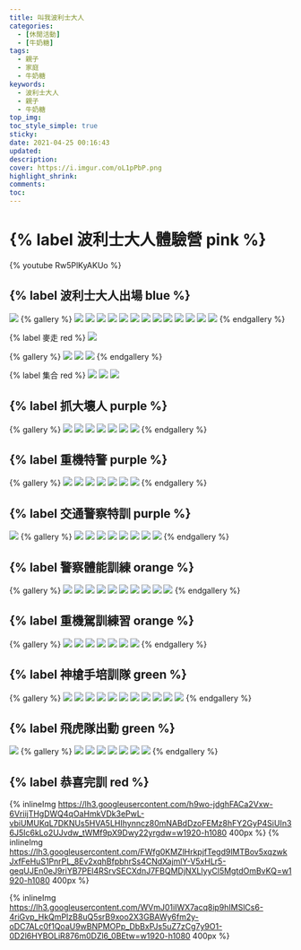 ```yaml
---
title: 叫我波利士大人
categories:
  - [休閒活動]
  - [牛奶糖]
tags:
  - 親子
  - 家庭
  - 牛奶糖
keywords:
  - 波利士大人
  - 親子
  - 牛奶糖
top_img:
toc_style_simple: true
sticky: 
date: 2021-04-25 00:16:43
updated:
description:
cover: https://i.imgur.com/oL1pPbP.png
highlight_shrink:
comments:
toc:
---
```


# {% label 波利士大人體驗營 pink %}

{% youtube Rw5PlKyAKUo %}

## {% label 波利士大人出場 blue %}

![](https://lh3.googleusercontent.com/GNMn8RT5CeopfirDkqCDrUtORv29xTB2CvO0x9abkne5WP6eDpFayi9EdZWPQ0g0xn2k4NjQbW3xP1oTkdvjtFwfSzCnHzFSI_B2bGY-IZaQLp76yGwkdOUg56vKmldp-UL1Wev7xw=w1920-h1080)
{% gallery %}
![](https://lh3.googleusercontent.com/QdBSdA4YT5io3AyObSqxZyCJORDRlFT3eR6Mbfr6dkX7gWSmsvxyowR6XAEvB5TVqoCR7q0yni6IZX71SHStluQ94p1IwmJ3eyugh95q1g1IE7DCpDMjqutrYlC5Ch775-Kc2WWRcQ=w1920-h1080)
![](https://lh3.googleusercontent.com/DQWYeIzue_4k_hEU-L1YX_BaIsHSlBBZGYECpE8MsgPkdS2bl2sxyqRcnDpnZS0Tv00LYFso-vEyu0cMBQeoJlcLGpXkbFTKDfKqdXQ7G_BWB-QKzEMiqTzBAD5B4vYLTL0L05bfqQ=w1920-h1080)
![](https://lh3.googleusercontent.com/WGYt8HAg_LR6Vj56GblDtvxY-PusugEBvXPh-gYL4YcDIBvutWx1znlG5EQcHWQ7pVBrkCSPcrHgXaHLBtgFIvcevUwVtpfjPsPMIX0Mg-7vp_5fgeRkLNapEUmJ7pYxOVLIy-MMbw=w1920-h1080)
![](https://lh3.googleusercontent.com/KPU2eG9dwKMtYbFTtJBY7qlLddzCwvs-FkBzS50r_eo8hyUzDFychTijgcpdfqeLCOwUCLnP7IfW96Quqn2J7VLn--vQi3Tje-vi1mb6EXS-cZdb2yf5lZgZquopI6mlEjlxwaNSdg=w1920-h1080)
![](https://lh3.googleusercontent.com/ETKk8S7EHNX7_9dKcAZfJFEmdEm1ZH6-gVUDlOYyA7MmE6DXP41pVib1ad90Wkm1zQHogXa44sWzKOqMaGKbKC_WT-q_qr4B4IW-XrD7kT0c6pvs4WnO6bVnNzqwLLQsQMgfe7OB-Q=w1920-h1080)
![](https://lh3.googleusercontent.com/eYfGUsadwAnur8vX8z6gDXday0ojBzVLnEwO37u-50yTMH71wHKMzAxOGKe367zK7QpXvHML1nTo5861CADO-nHxrbXB_6ZRvA5mNAO5x2fD5WNYe6qYRSoewstw6swubZHFS7WmKQ=w1920-h1080)
![](https://lh3.googleusercontent.com/X_Z5aSfyygxCn622GJi3CcV7G10-3LbN2E48bhV-JsyUJ6WDudgWQPhoMTG7RyulBLJ9pRHOsz8Nl4OAP5qrl1W1JNiPQbBcM5AnLCtRMNVGSwmMZK6aIwIgxzzXr759yTJzlc1yGw=w1920-h1080)
![](https://lh3.googleusercontent.com/IdirYoHwCi5pnRiy1pqSElmPdCGf1H8L5LXA_rOwWPW24E5iKBo9yumEmkb_z2UW0Ol6RYBLB4ZtAFdgaRngmFjxiA4PM4lQooTXDoVHh7mK5cU5h2UObcxCMsqiQYIWSTJA7-H-uA=w1920-h1080)
![](https://lh3.googleusercontent.com/edlOVHMWLhObzGmKsH_obi4ZchZupOSQwVvEjv44VODOVU6OQ5ou0-xxe7JynRfJhn4XrlHcObxnnuQnQpl7eXcFOaOwHk6rtpOoFKm2XltwIIeNqS9CO0nd-nsL0VbIHV4xZeXmXA=w1920-h1080)
![](https://lh3.googleusercontent.com/Nfl3UgvogRMqrBjeFjWZbuNpRFz7BiFKma-38pKOcjgVt7BwOfeuQDXMxluvL5LiOAe4GB-CtxRrV6ZeVrsNLdUsVbREt1yHLXkJJny51wsgcxBP48uZnoK89Mn4-5_dC5OvdACgMg=w1920-h1080)
![](https://lh3.googleusercontent.com/U3tAsDGTo4kGNEx-96_bG-v6DitSU_iGRcZchtzq8GXGs47BiHF9MTsm0bNeenxyXSxphGEVCyJw30xK_8ZkCfE03K1HnAjSA0It11dGVvSVyJK5HcXZAKfqriodDdg0CknWgdAArg=w1920-h1080)
![](https://lh3.googleusercontent.com/IQf3Qd1IT1lXSzq4SLKGBG81jLdnHAYuAYx00623F2OcChPZ6QmEz0VebZcr-mfo2tZZrykFnmAtfiCRENF77uX16D5at2OeCMIDZKzerHdvsGYZal_J-ez0F9VxaxMWToSsoR2d_g=w1920-h1080)
![](https://lh3.googleusercontent.com/ARYvtlTLDfO9gZwnohqRoxR2Xoi93xzJqouH_d02j9WXlqPXUSYZLrV3TBijO7cw37ZrBnQJnFo7OltXBXCzg11V7szt2DXoQ5nPaogNIq2-gxho199L8NDozdfrYrexJQTo4iXjJw=w1920-h1080)
{% endgallery %}

{% label 麥走 red %}
![](https://lh3.googleusercontent.com/HaWOA_-OUl9AJxZHAFEfYVnGNHi2nezRBTZCynArzeomg0LpSnHFxk89iNAEP8RzD_GIq-I1Ytg0HTtgGxCzGFmc4SU-Vvqv35Su6YJmlbvQWwHjrSm44YDf_S1xuMDm-cUGNeAGWQ=w1920-h1080)

{% gallery %}
![](https://lh3.googleusercontent.com/QFCJsbXrIqC0cIqpObLAJxFCkC11l8WIiGN5T3pBSECPZ2ek_BnDNS4fc7tuaWOELwpeQ1BKQ-qW1gr3u_RWTBRZC6l-VefvwQO-sHXw_MEjAtskGn3-zv9kTxiAyk_B9QmsaCuuEw=w1920-h1080)
![](https://lh3.googleusercontent.com/3BFhzoWU3HmYUv6HL9e3LKmZxjPk41JEjuSJBKdG2dg5p8ptsBzwPDmacQdX9PYK7z2qGTUYt-BeO6nsFggdZaIfzm1-ls0QEFC9NS_3wvX9xyydNP3YyEeDqdKqx0DkgB-uirJLeA=w1920-h1080)
![](https://lh3.googleusercontent.com/s3muVIjsmUx7fXGnu1-x0mhMs6dnT0J5opG62qT2i2X0n28kUl0YqvNKIeuu7tLh2h-f4CMIeh04vtesvsmgM4SllaGDNFWDdFB1LhJgklSZWBjbKabc2HXgzWuTAqilS4Zdarzudg=w1920-h1080)
{% endgallery %}

{% label 集合 red %}
![](https://lh3.googleusercontent.com/_FFfMDl3X9UxSXb5jUJ6X_kgPNArKxK-Pa590MYixGqNuxAcuAwAV20FtqCtQTPb9-x3AbEwM7hEzaUnUPOWhOfZhARbU-DGWWMUEfmFOQUGjO0qLFv-8TQhTDmQM6k9d4_CtGlzBw=w1920-h1080)
![](https://lh3.googleusercontent.com/HI1R0EMvbdy0LAl0DOjkqnQesiIwNSZ53Oi4EhGFyQNW10A2wyN79j_LnU3Vusw8rOtS1_1z7ENE73TZuYLkPQujgkUoQfu_B0B-uL-YROJMMcHhez9zJ8sddWaRrnZKdHBXNaha-A=w1920-h1080)
![](https://lh3.googleusercontent.com/M8YA4D84zXqxgnR17Y7HoNheC5H5LXtgDExGiAmoSJeXHTC_7qKKGhCaoWR_88kMmEXNMkMF89Gp5ZikHD39AqYWucQNU2elUmM1TFO9auM2XqUL17BPighlfKr7d6FuPAP6HnWwnw=w1920-h1080)

## {% label 抓大壞人 purple %}

{% gallery %}
![](https://lh3.googleusercontent.com/0EXT9N0A9G6qzHJQaeCRoe3B5QvliFVtLR1rxS4-GstL8b0L915ABpth4Dxbeh7jiNcW6BesTgZ6ZSHCMA_5EM4ZB_hhLQZoKUbgUH063Vr0DcTOwAOAofqkrqNf_XHHLpk4CG9YmA=w1920-h1080)
![](https://lh3.googleusercontent.com/lKg3UrC3uhs1qJ-rKZ7kfQpXDpwJcQjYTorG9weQKpONdTh6eoauDc4HmoDC9JPdcq5guFUcPXz9u2oSWqXIlBASwr-NQxVvqbLjoRR9kSwlNd17b4H_jUrVKq_azccZIYr4oR6unA=w1920-h1080)
![](https://lh3.googleusercontent.com/zxK5KxvRro6GUkWHsvQirF3ow7Rg84Dy2vy-_9CZLOQd__jU2Bp02gK1Vw2lyfx-e-_jMEmX28W5o8cFLF2TDYJ_e9Dd-CYwXWAm61sFRy-177aAmi83rvuC8_MVYOC5NJjI0wHQ0g=w1920-h1080)
![](https://lh3.googleusercontent.com/fmcnydqAEwOl6RhENCXzdTHZXMdftM4-D0msY8DNiaieUHiJZtt1WVBFOWZPOL1Y9skEA2oZzdfVS_3yC3VQotpXLeTrmXm6buinmItc-sDyoEjczyWQkFsia8lvYbAaiFUrdHmFHA=w1920-h1080)
![](https://lh3.googleusercontent.com/ynWoIDSZFcxtzFzZW1kfe05s-CQ5wFLZj1Tfa7DWCTCdxkDSuwXqPdcsu9W5mKH_-KDiacgan4vAV8Rw-DpmAmdJCHNF1V5e1JqCroyMrMHic_YTneHNOeTIr327Q1m0b7dm5hLtog=w1920-h1080)
![](https://lh3.googleusercontent.com/pwT6BOq_BDs34zTPuKbDqymVCbGMmFwBQO4oP0LSqVkceDDzsNmQYnX3gTQILcvgjeZpnZnfL3ecNK6J9NxBkd6ILgBdvb3HS7lpT4AbG9StNydwH0LahsJ9dlZh0j8tA1YgbSDQhw=w1920-h1080)
![](https://lh3.googleusercontent.com/LsxO2xLqAHbEgFkGQCfZ6xE8Djwnn7Uo2NiqSepcMb8N8FMkeBevMfYQdJAkftjYuzlrD698RCDqc7ExZNvGLG2mQ-tFPO9sro4kE6SHJtUqWIGv5c_Ubk8iYLm2rOqKRPS8okvg9w=w1920-h1080)
{% endgallery %}

## {% label 重機特警 purple %}

{% gallery %}
![](https://lh3.googleusercontent.com/DTx_VNCqjW4urJRnylZ6rM0O1GmF1OZ848_BI8l0opCPiS_ZWuVANqehp5hdwU2OE-L3vRtaDCu9HI9XbRJF2yYFvEYRB7Lp0ITobMI11qEj6vKmJXq8hEA5PCwr_c-vboBZ9mL9Mw=w1920-h1080)
![](https://lh3.googleusercontent.com/39Mw870iga22GiXyleUOfvocom04ymS21S6lrqyGRS7KL1hkmEfbDML9XGNYjg-h2D8rRDkFCNdVNATVkasvxhGtPSO6CSOFTMHHFw8LpPBzYvghR0-3yS4Cbv-c02aB67cDc4icbQ=w1920-h1080)
![](https://lh3.googleusercontent.com/79Y-nBHjixt-38PQz8VnewOIXMh37QwyotFSlkzFSue20vWTM9JhfYb_5qoPX2UlZDK4lELlnvCtUQufXKzVMxIDg4EiIJ0WZnIX9x26NfowsQqNsZEP742eXunO6dZVTU3QggLquA=w1920-h1080)
![](https://lh3.googleusercontent.com/mEbm2IOPY97bcf_aI3JC2EeI2kDvumlu9-LdEZJjP9GCV-eNfTh4BxwPS-mvQuEixtL1SJu-0jRVr2CGmPt3yXkRQ9LM9jWOR-CjOkBtZtqwwEdtUqQ8jkXGGBUIsqKzfDX7S09bGA=w1920-h1080)
![](https://lh3.googleusercontent.com/FHs4U9YMBYJ_oYuGG9alV5elqGNlV5HfsbpDFCJvML6PTl2MwdZJLMqI1cp0AVHdhDnW502hHiJhDk0NcoRf14DMq1cNfsK08QEldoK-Kr_63HIUg1WPxqaCGnXnm24xsQ1pvGdNsQ=w1920-h1080)
![](https://lh3.googleusercontent.com/w5_t0Jqf76y4ByvZ7xYWPthKvCACP4Ac4PECXv25maqGTbrczurnBvofVuvo8GaxcwgYdbMvG9kwvfH72rGJmn5gMzugBU4N8ourcjqMyqEWm5XSPDfs5Cuo6NME6grUDKbt60ms7g=w1920-h1080)
![](https://lh3.googleusercontent.com/lkcabl5XM8aQu-I2LMNzBfyG3oO5tWd0pvYx0rWEUoIgXUL5gao7-V5B2B-HKZw-E1B15zz1tnI1RQBsaXv_cftkzgpD-RtX4fGr4rlL389jgHvGpC58GEYA2R0d9XKiJtebsEE1qg=w1920-h1080)
{% endgallery %}

## {% label 交通警察特訓 purple %}

![](https://lh3.googleusercontent.com/WnaBO-UrKyxry3cCol0wxGzyF8YaBvQeDp02N_PgH60bljE1tcoqYmd6NsxqO4O0u9Yi-obzCR8pERJIjLsG7EQX1P5H6el3RXhiPHPirWYv7U8n_3wlMBBlTvQ4I2KJki5Z8Y8fmQ=w1920-h1080)
{% gallery %}
![](https://lh3.googleusercontent.com/giJdM6wQVLgJyJx-9vw8Dc0SSYV8ITHSGV0f5w3TxhhFx-xlhUr9Ze3BulYrOZDx67GKMqSlipEKvAof9uZa7m9GH6fkCoePfKDQh8J4a4mg3lfUnLHUGFsMemnsbDsZq6zHwonbXA=w1920-h1080)
![](https://lh3.googleusercontent.com/NNyOaQoqgg-fTnVkJLMBgfxiSw0_xh3b2xSppqG_7aEQAamwINAt_oDyvM0DghllELI3A5XoS-9519zbY4nPktWlMvyYEluWqDctLAIXMc7E4LFZEz6bzIHtq9wnrRegjAGWePHL2A=w1920-h1080)
![](https://lh3.googleusercontent.com/EPQcyrxkN3PPPk_sbpkkaDKoq3fxG41DDvZliMHihCZec2GMNh7ZyhTUAnqyiTYybY0t5YLIF42m_4D_6Zj4sLH8RDMce1l-jGEOnK4W8UL9PaNNnWpzCJj4hOl2a6K-f_IyJ4Fc3w=w1920-h1080)
![](https://lh3.googleusercontent.com/vQCYPDx05PomYUI_6JU_h_pPJRIjXtZql5b0wAIa6RC_qHgSCw_odygaG9UFN8N4hVl3aRwGpqTozM9r3rZ_2KWsrBU8tbdCXNQOU69SSibYMweKxyp2HKCM9o4-eYoljnF35qQS3g=w1920-h1080)
![](https://lh3.googleusercontent.com/BtGghgl99SrKqegTXBZiM78QUAvnM8YBGlfQrG8ytB1bO3D9rN_Xm9Ll6MgG1ORl8irfaFScIMiITCXkxKiEYej2G3EdMpUfk-cA6FogIN54JC7w_203OcrCEJz-u4bvAhdU7d8peg=w1920-h1080)
![](https://lh3.googleusercontent.com/BYFXjAjRf4zvXp0ITPxnMLic7C5Ab-4gA1f3X3MskvXDk87MZXChGrqVaumBwyDMSQ4MRw7poeCdH6M9MTj8672lFvVG-uvRhnkRefiKprFHgJ-b6_LRsh9yvWDKsBT05yv8wdJL9g=w1920-h1080)
![](https://lh3.googleusercontent.com/foJRFGVSGArf93SHi5AxvTOnjMUMW0f82FTkUtx4wG93GBK1lOMA-rlqt2XXfh2mi3sDiXCOnny_68IxsJpiMknn1j3Ddr4y2n4b7YGcLENxvBstpVf0Cvrqm2kxUN73xvsH75umZQ=w1920-h1080)
![](https://lh3.googleusercontent.com/5UK4mBf4BuWKZdIlvh9uXZvqwHS5kQqylp_QT2EiToQYbZ6YhSZOax8hZTDxkXS0HRMiN7OMA5t7-esoyUaMxrwlnOmVMyCPIhJcO3MPB3rpte_dioJlGxnNeFFtgqjdhdEKNXVTGA=w1920-h1080)
{% endgallery %}

## {% label 警察體能訓練 orange %}

{% gallery %}
![](https://lh3.googleusercontent.com/T0a5HUUZMiT3EdEEr3zWt6Wol8N-KtNK37X3OWbDAVHnqpeKt2HMaNNqBN3TLeXOHHmHy1CMcaGpoUoEoAfC20UztOi3TiO7Nmg08AcYt33ls9Q-VM3hrCJ_9t_xjpyAY5lIhOLBWA=w1920-h1080)
![](https://lh3.googleusercontent.com/iCvOqcLTMZDnE5XQn-nUbmA_lzt7D3AirnIyp6bbybJz7SYtA8ObH9dx1eMHh-GNmGEhGnXRYOqElG7FjqAzpA8Zb7u66-WdleNxp85kaD8EPufn8fTnhM98T_azn5xSsFZyEeW1cA=w1920-h1080)
![](https://lh3.googleusercontent.com/O5D0-4u3aSIOARfgwLR_hob727yznNG375IpbfKZ7uLih2yYquUVCWSvXeuVKStJVdT8AVzkq7vjKj4ZUwSsmqRoWaBwrMfFi9G20_U8BocwzmnM_vh09ZqzBG4D9UrOBPV5Wm_o8w=w1920-h1080)
![](https://lh3.googleusercontent.com/M52WnTGJBb_EgLSU3aajC1cmovWyGLWx--dBmr1rldN7r0ZFArDqYzlCNNs26f3NojIplBEULvEZfwaM-ZdZtxYjiBPSsVzfRtjj1jo7tuYXLADF5AaX7juQ8g9fN66b9IyAbxg9UQ=w1920-h1080)
![](https://lh3.googleusercontent.com/LtlUW978JuRZQ5Y_Bb-nEIsRe3yhilO4CtFfQigIITDcOPIyBuroAg9Roylgmpc5NdS858pSJkiV8c10RkCV9oh1kHa94IlDqoZnnoGBAiXQatNp5v1ARcNmAHdW3SbYr2lI26G3FQ=w1920-h1080)
![](https://lh3.googleusercontent.com/lSu0zdqiSf4z7VHv0FoC6V05V9VGwsN-49XxS5uDfaLJ4zSJlSJrNedNFss3qb1-cnR-wdf7kuVuJG9cW09TEVjxUFO3GVWbXcUD9zNuMYZY7m1wocH1bm_EL5xEBjEY49uRNMP-cw=w1920-h1080)
![](https://lh3.googleusercontent.com/h2O8qsSGqCbDk4LA1BxcH83gwPPacaYcLcSTXHk3mR3osDRxj5_Mwj9Yr5DzjS1QIOhlsTGEwC8MAinjXEnSlckj0o6CQSOt4GkY3NTGBOXsnmcX-VOPGYdasB8aBJWVxoTN-offUQ=w1920-h1080)
![](https://lh3.googleusercontent.com/nOKMKJRdDFK4WLEXAZzjolE7n9Iu2RO9xDeetL_ARoLE_rCd8sQieDIFYHqC6hwdwA2z7oO898Sgwdgz_xv4wMnqRyUZwwn66Q4OudWJDKvgw3h3vECbSaC0aUO8biOCgtc_xdoU_g=w1920-h1080)
![](https://lh3.googleusercontent.com/l3Z_8uCQZyhUoosXy5Un9x9omO3Dsewhd5C48-CAYxiI4d-SBUzDEM782o5Emb0pxMyZH-B7M4TFXmpgZ683Sh5G8Q3RzCfnSJcDzFQhgZnMYmAe_qYyCJcJRxHyUVNu5ziuxIpqAQ=w1920-h1080)
![](https://lh3.googleusercontent.com/Sa12HyrQPczWshcrYvqLFNMff3DUz570d8YQwyVnizumUEnoC0YzfstslKfr47W7Eiixm5MjaMaTbi21l0C1acRxaFtJ1Rrc2xzX0Ac-lizKvtUZskxBy0e44nGJnuREEvUW8x1jbA=w1920-h1080)
{% endgallery %}

## {% label 重機駕訓練習 orange %}

{% gallery %}
![](https://lh3.googleusercontent.com/OZXtJQhm1z8CHotB2BHSERKDSl3PNcBws_Aw7xJXB8f07R9vrK9-L6z3ibzxq3JNxoKYR2fTn2xKXTg66fAPTdA3dRVYH4GUBuu3RBEiFs69sVlZS4it3bdkBUe6yl_J_YwFqjRmpQ=w1920-h1080)
![](https://lh3.googleusercontent.com/y55nFVsnellgkBKB6N2tMjDajXGYn_Y6j5vHJolf7x-VZhqJPyMsD__w-3Zfo4sI2z7xMbRcQ6FXvmBpFfoqEQwmDFPuUvrPpoizrg8th9w1dh_vV5Eg5GS4kZxdUwFSazgGwmabfA=w1920-h1080)
![](https://lh3.googleusercontent.com/X8XB4_DdE4XwsNIbHA7v4Q9dWvYse4rQYAWMhZkihD9CAL5WbH7Isbu9v8n7wXa-96nhb69B-eEuF1Kheaa1ZDt3Gk2NJ02LsQPU__HfVfauCGm_7Xmfi0TShrR--QmgSkSuByGyKw=w1920-h1080)
![](https://lh3.googleusercontent.com/xrpvVCXv-UKXX5eiz-SOvUS7mkpGpteqNZew7TVUVj7DMICAKcvWnR0EYBNd802p31O8bC0OoW3N4auZJpimbCd3W3W4qlDt2cTRM9A6NJVO-5EOGmgCDQ9a_Pw8FUU_Qog2PopHkg=w1920-h1080)
![](https://lh3.googleusercontent.com/xDtvHQ9EGrcz6hONQmXLvpxXZ53RiXsSiUbQjJRCgg1YTiOLHtvBFaxmyzOxOB5dLy9U9CgTxFt9hNDgVi9qaMg6VP4ANOXlJfp1Tgt_e03y8Co_-qXx2TMnCv0uUSmAZHemNP8KgA=w1920-h1080)
![](https://lh3.googleusercontent.com/COeiii9Q69HiFynBPvTYRGIyn72Hqa5uR1j3t6dggfH4ajfDGzjovUNWavTZzjrG9kassjY5tKrTlBVb1_UQF1x-mPLbnrrD9UvfAZiFaaJG7YLtlyd8aoN9-lKl8UudcH2urj7kkg=w1920-h1080)
![](https://lh3.googleusercontent.com/z-4BjIk5nB38235zp7xAf3h-9rwNKo3vj6SZ5HVTpK3Prk32omtc0CTw10HfXFKdaF8M5bQQv-a-nY0-qcKSfE8ZaqEfLcm5nE6E-fpLnmU8D8r-E51au504ZfuxWHlEzT9bU9I1vw=w1920-h1080)
{% endgallery %}

## {% label 神槍手培訓隊 green %}

{% gallery %}
![](https://lh3.googleusercontent.com/XGTWtiA-O_ni4WTtT7XM2DP2BqpYAf3oerGrCH1C1WynTXM8mSwIKg2v4b7lPwAgX_tfhY_JDboAJ6Nkf4D8iFlbKRAt17T_TRtMGPOfaBoam5_VTMmqjBJUtRDxVerwQ7gIlyr1lg=w1920-h1080)
![](https://lh3.googleusercontent.com/5fyBdz7_cM4kl9ZtNeV5aGoHErXU0OmxPeEzLewZvSwvf-a1Shl_E6DIswe3JblqyKvXtUPZK-CIZy-DWqscZ7jJGHZIg_CAxVd3Q5xhsXg728GUtfAEk9q8TW-g3BWOLcxKiTjU0g=w1920-h1080)
![](https://lh3.googleusercontent.com/xlIE2d9rEqgoe1iWEXKl2Gz2rmW41-pQXeUKJH1zf0kSacWsymwOFz11u1Y805eufF8mzFAkTcOqCLioCYsZ1i4BFL6OEOcsAzQf4Ynp3jf9V6onVpMDmQ9YQ6ojkderHgRB1ErOGw=w1920-h1080)
![](https://lh3.googleusercontent.com/Qz8ZcGdHYaybbG3c74UeVnjR7u_VfCYizk6DX-pOuNO233sWD69VPPzd-wiuVJAgdig8_ZHtjkjuIVNOw1VcPPksA7UJh8pg3rG-3lJbpLCilaMVV88o7rjquc9iUkj2JrvfEKWIgQ=w1920-h1080)
![](https://lh3.googleusercontent.com/ypSvst_Cg5yJyh8XhfeLDXSgGaUKk-KipiHvjc-EpuPO8JwBQy5QRhgH6EdIw3IlgRuDGIiW_kzBMBSBEjr57RB1_Ejy1Apiz-K9VlLkInfZHFWsmLpNSGn73yIOGOjpfna5WC9NEA=w1920-h1080)
![](https://lh3.googleusercontent.com/hM2dCPL4JNpbxOBfsZ0T8u2oD09Pvpp7-Gn0uCzjQ7DWTA0lUjmKXwZE2M3DNhKL2cdXenXvga1krzeAbPUQLXv7Oh4Xc39X2VVucLcCiKcMPtyCTF5FtuifY6UL_vm6RXXrzxNWRg=w1920-h1080)
![](https://lh3.googleusercontent.com/f2qRsOHS9bzmGY3zFpkeO27EzoIugsFXUSJeNWN8VwTdyvNKnvPVXSx0oYt4ly8NKSQTSwZ_rZ5WdutHZl-PzARmpshiOLpW_5aDmSzil6d9hAJXZJtuBqI5ZMgukgFh40IWHppEhw=w1920-h1080)
![](https://lh3.googleusercontent.com/no5x_U8Jr0jOkxmvYhnm75S-D9hZEJKSkcyL79exgUW73xuPWPreTeWmrtEhz1d84FdPUzovzLFZVERgaWTML8A5EGpYVUUk-nxMsHozCmgbNa4t9-NH_xCLAuA4MChJ5x_ejNTpoA=w1920-h1080)
![](https://lh3.googleusercontent.com/RRzBTRN_Dj2bCjg560uP2UiZi2tr438mIoZuNHw8xztirT9PdjTpoDoiw3CG2plTIOTGVBy2ot09Fq6jZqR2ImiUMJi0bYVYm2wJbeASVQ_zWTwD3gVb1LZRVn60X16aD5YxxRMWEQ=w1920-h1080)
![](https://lh3.googleusercontent.com/CBQPxPJT6cyrBT8v5pWmUplsGnUgdNu39aScrKinsygaoqOTGqJhnE0HgY0_I2nhNgYv0MsURukXGagCGYhEB_fWizcQxU-561hXeYLedmPfb1HojPx7P8jrqJF_A6_gf5JF7IFh7Q=w1920-h1080)
![](https://lh3.googleusercontent.com/qBVVtmJ8woB1K1RTT7YI1F8RG7F6Zl7QiXG5UzOLa6sW70QL1bFUY2epxuI8tbId50qRvSXRNyn44RjuhOHaxbCkqTPHzG4pnS09uB14BQe2lcu1ymSqt_-KB-o9zDLTQ3gOBsAEdw=w1920-h1080)
{% endgallery %}

## {% label 飛虎隊出動 green %}

![](https://lh3.googleusercontent.com/LS8blX_SEstmuGurrNa7ahWviCI2muLpPZ7tZvaubBIwbMYLRe_dI49KHtaKI1XeTONrkgTCvqfT0hCBhcpqdy7NM7p2HSbitD51uUs4e63R03NAVfFtQpyfrTDL7CEjyPOK8NPYVg=w1920-h1080)
{% gallery %}
![](https://lh3.googleusercontent.com/ti0iXP3mz_XtgNC49N6fdDjN_g-_U9wmzKyT654nKr1zpwBqL48mXWtWwcEh_r824jL1NHruZwn-M3FLQlDZ39ONcwZa5kMiiGsE62NG8GJL73chbqWVb36vstsBNWjEdo9HeVS7WA=w1920-h1080)
![](https://lh3.googleusercontent.com/MN1IkTYI35joWI0cocNoE99tKY45yQ5FI08D7_XFry-UM3u8ZH2_obG7TQWrNxBMBZTIVvzDrJTxOHkMk-Eq_ldmfF7n4S4ViZHo9kNXua5y6mgXgEjIEBKLIzsg1aodnkOjvs9Zng=w1920-h1080)
![](https://lh3.googleusercontent.com/BOEV76_4aUpwPFox5-3ki41ViBT0gr9hzAweDyMya2gli09U227Iev0qr7Lawc68HtsGcNsGCqxlSsAeF2rcAPwyJ560qCjSrqcEDy44riD2-CcTQfrmtLJ2jFaiLme6K9ZrjN-2mQ=w1920-h1080)
![](https://lh3.googleusercontent.com/bQjMo4fa8Mxkn_tJjDfCZ6yJHvrCE0JLvE_6IVbNyC9Ew72kLKqAXdpBwLFF72LgX9CB4F17rqgsSqsTgPa2F7hniKxADgEh0KBvCgWC5DQ0CgOkpOgEvbWhx0jVc8EImLh9_7ecZg=w1920-h1080)
![](https://lh3.googleusercontent.com/XKqnm-W4tFdiDGn1C1ES_UKnsdhB6q-6kKvV1IkKzQ42Ok-dPKrR_FE4RUoMVNxDuA_rvnJS_Px51Gk5KaWNlSYszIsNYkhSDu3NsbhqIBMGQm2qslLNr5GwWlBZ0ihPylL6hV6qvA=w1920-h1080)
![](https://lh3.googleusercontent.com/dc3gRMwEuObWUae4qbavopPcJUTeNz9HnpNJzMyOMYsfbFwck1c26LDqcufkYuPKFCo6fuLtZMsjjPj0FH5yIv4jS4AetdnAPIroENa-RadULN6VKUOaP1U8keh0QUprULFZf96ykw=w1920-h1080)
![](https://lh3.googleusercontent.com/QBcR1QT6BZrLIEIyhHDupiR-rKrdHORYAVoEq8QF2WAR1n0NtbHc8W8Gb6uJsNLZSCvgFmQTcA2gxE88EX0eEyiu7ORkitx6n_1WV2IWpsYwVxJw-gDq_R-jcJMj9hQbvSNwysZ2BQ=w1920-h1080)
{% endgallery %}

## {% label 恭喜完訓 red %}

{% inlineImg https://lh3.googleusercontent.com/h9wo-jdghFACa2Vxw-6VriijTHgDWQ4qOaHmkVDk3ePwL-vbiUMUKqL7DKNUs5HVA5LHIhynncz80mNABdDzoFEMz8hFY2GyP4SiUIn36J5Ic6kLo2UJvdw_tWMf9pX9Dwy22yrgdw=w1920-h1080 400px %}
{% inlineImg https://lh3.googleusercontent.com/FWfg0KMZlHrkpjfTegd9lMTBov5xqzwkJxfFeHuS1PnrPL_8Ev2xqhBfpbhrSs4CNdXajmlY-V5xHLr5-geqUJEn0eJ9riYB7PEl4RSrvSECXdnJ7FBQMDjNXLlyyCl5MgtdOmBvKQ=w1920-h1080 400px %}

{% inlineImg https://lh3.googleusercontent.com/WVmJ01iIWX7acq8ip9hIMSlCs6-4riGvp_HkQmPIzB8uQ5srB9xoo2X3GBAWy6fm2y-oDC7ALc0f1QoaU9wBNPMOPp_DbBxPJs5uZ7zCg7y9O1-0D2l6HYBOLiR876m0DZl6_0BEtw=w1920-h1080 400px %}
